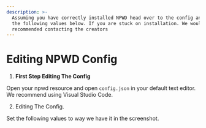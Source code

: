```yaml
---
description: >-
  Assuming you have correctly installed NPWD head over to the config and edit
  the following values below. If you are stuck on installation. We would first
  recommended contacting the creators
---
```


# Editing NPWD Config

1. **First Step Editing The Config**

Open your npwd resource and open `config.json` in your default text editor. We recommend using Visual Studio Code.

2. Editing The Config.

Set the following values to way we have it in the screenshot.

<figure><img src="https://i.imgur.com/LthBfR9.png" alt=""><figcaption></figcaption></figure>
